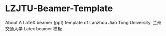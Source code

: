 # LZJTU-Beamer-Template
About A LaTeX beamer (ppt) template of Lanzhou Jiao Tong University. 兰州交通大学 Latex beamer 模板
